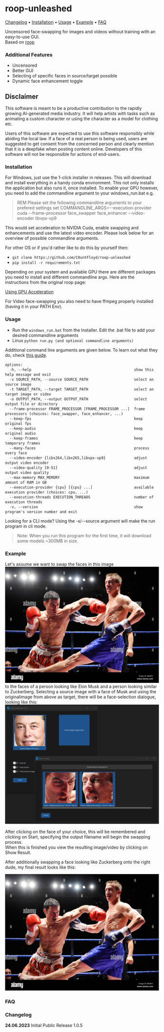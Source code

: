 # roop-unleashed

[Changelog](#changelog) • [Installation](#installation) • [Usage](#usage) • [Example](#example-input) • [FAQ](#faq)


Uncensored face-swapping for images and videos without training with an easy-to-use GUI.  
Based on [roop](https://github.com/s0md3v/roop)

### Additional Features

- Uncensored
- Better GUI
- Selecting of specific faces in source/target possible
- Dynamic face enhancement toggle

## Disclaimer

This software is meant to be a productive contribution to the rapidly growing AI-generated media industry. It will help artists with tasks such as animating a custom character or using the character as a model for clothing etc.

Users of this software are expected to use this software responsibly while abiding the local law. If a face of a real person is being used, users are suggested to get consent from the concerned person and clearly mention that it is a deepfake when posting content online. Developers of this software will not be responsible for actions of end-users.


### Installation

For Windows, just use the 1-click installer in releases. This will download and install everything
in a handy conda environment. This not only installs the application but also runs it, once installed.
To enable your GPU however, you need to add the commandline argument to your windows_run.bat e.g.

> REM Please set the following commandline arguments to your prefered settings
set COMMANDLINE_ARGS=--execution-provider cuda --frame-processor face_swapper face_enhancer --video-encoder libvpx-vp9

This would set acceleration to NVIDIA Cuda, enable swapping and enhancements and use the latest video encoder. Please look below for an overview of possible commandline arguments.

 
For other OS or if you'd rather like to do this by yourself then:

- `git clone https://github.com/C0untFloyd/roop-unleashed`
- `pip install -r requirements.txt`

Depending on your system and available GPU there are different packages you need to install and different commandline args. Here are the instructions from the original roop page:

[Using GPU Acceleration](https://github.com/s0md3v/roop/wiki/2.-Acceleration)

For Video face-swapping you also need to have ffmpeg properly installed (having it in your PATH Env).  


### Usage

- Run the `windows_run.bat` from the Installer. Edit the .bat file to add your desired commandline arguments 
- Linux `python run.py (and optional commandline arguments)`

Additional command line arguments are given below. To learn out what they do, check [this guide](https://github.com/s0md3v/roop/wiki/Advanced-Options).

```
options:
  -h, --help                                               show this help message and exit
  -s SOURCE_PATH, --source SOURCE_PATH                     select an source image
  -t TARGET_PATH, --target TARGET_PATH                     select an target image or video
  -o OUTPUT_PATH, --output OUTPUT_PATH                     select output file or directory
  --frame-processor FRAME_PROCESSOR [FRAME_PROCESSOR ...]  frame processors (choices: face_swapper, face_enhancer, ...)
  --keep-fps                                               keep original fps
  --keep-audio                                             keep original audio
  --keep-frames                                            keep temporary frames
  --many-faces                                             process every face
  --video-encoder {libx264,libx265,libvpx-vp9}             adjust output video encoder
  --video-quality [0-51]                                   adjust output video quality
  --max-memory MAX_MEMORY                                  maximum amount of RAM in GB
  --execution-provider {cpu} [{cpu} ...]                   available execution provider (choices: cpu, ...)
  --execution-threads EXECUTION_THREADS                    number of execution threads
  -v, --version                                            show program's version number and exit
```

Looking for a CLI mode? Using the -s/--source argument will make the run program in cli mode.

> Note: When you run this program for the first time, it will download some models ~300MB in size.


### Example

Let's assume we want to swap the faces in this image
![originalimage](docs/kickboxing.jpg)
to the faces of a person looking like Elon Musk and a person looking similar to Zuckerberg.
Selecting a source image with a face of Musk and using the originalimage from above as target, there will be a face-selection dialogue, looking like this:
![face-selection](docs/faceselection.png)

After clicking on the face of your choice, this will be remembered and clicking on Start, specifying the output filename will begin the swapping process.  
When this is finished you view the resulting image/video by clicking on Show Result.

After additionally swapping a face looking like Zuckerberg onto the right dude, my final result looks like this:

![finalimage](docs/finaloutput.png)



### FAQ

### Changelog

**24.06.2023** Initial Public Release 1.0.5


